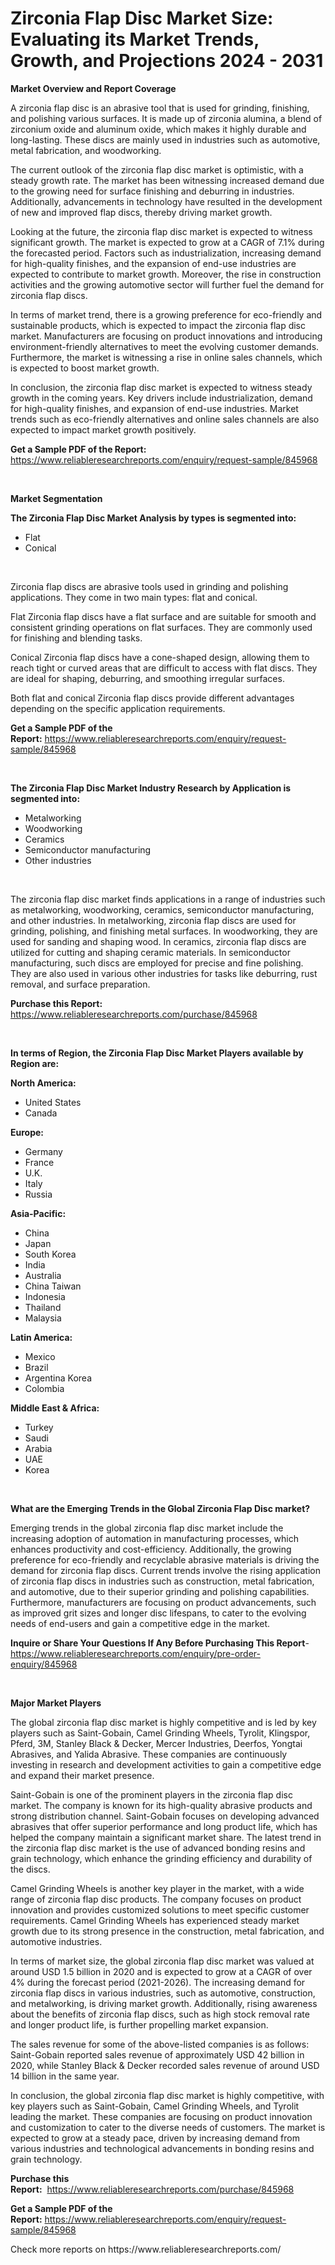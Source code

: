 <p><h1>Zirconia Flap Disc Market Size: Evaluating its Market Trends, Growth, and Projections 2024 - 2031</h1></p><p><strong>Market Overview and Report Coverage</strong></p>
<p><p>A zirconia flap disc is an abrasive tool that is used for grinding, finishing, and polishing various surfaces. It is made up of zirconia alumina, a blend of zirconium oxide and aluminum oxide, which makes it highly durable and long-lasting. These discs are mainly used in industries such as automotive, metal fabrication, and woodworking.</p><p>The current outlook of the zirconia flap disc market is optimistic, with a steady growth rate. The market has been witnessing increased demand due to the growing need for surface finishing and deburring in industries. Additionally, advancements in technology have resulted in the development of new and improved flap discs, thereby driving market growth.</p><p>Looking at the future, the zirconia flap disc market is expected to witness significant growth. The market is expected to grow at a CAGR of 7.1% during the forecasted period. Factors such as industrialization, increasing demand for high-quality finishes, and the expansion of end-use industries are expected to contribute to market growth. Moreover, the rise in construction activities and the growing automotive sector will further fuel the demand for zirconia flap discs.</p><p>In terms of market trend, there is a growing preference for eco-friendly and sustainable products, which is expected to impact the zirconia flap disc market. Manufacturers are focusing on product innovations and introducing environment-friendly alternatives to meet the evolving customer demands. Furthermore, the market is witnessing a rise in online sales channels, which is expected to boost market growth.</p><p>In conclusion, the zirconia flap disc market is expected to witness steady growth in the coming years. Key drivers include industrialization, demand for high-quality finishes, and expansion of end-use industries. Market trends such as eco-friendly alternatives and online sales channels are also expected to impact market growth positively.</p></p>
<p><strong>Get a Sample PDF of the Report:</strong> <a href="https://www.reliableresearchreports.com/enquiry/request-sample/845968">https://www.reliableresearchreports.com/enquiry/request-sample/845968</a></p>
<p>&nbsp;</p>
<p><strong>Market Segmentation</strong></p>
<p><strong>The Zirconia Flap Disc Market Analysis by types is segmented into:</strong></p>
<p><ul><li>Flat</li><li>Conical</li></ul></p>
<p>&nbsp;</p>
<p><p>Zirconia flap discs are abrasive tools used in grinding and polishing applications. They come in two main types: flat and conical. </p><p>Flat Zirconia flap discs have a flat surface and are suitable for smooth and consistent grinding operations on flat surfaces. They are commonly used for finishing and blending tasks.</p><p>Conical Zirconia flap discs have a cone-shaped design, allowing them to reach tight or curved areas that are difficult to access with flat discs. They are ideal for shaping, deburring, and smoothing irregular surfaces.</p><p>Both flat and conical Zirconia flap discs provide different advantages depending on the specific application requirements.</p></p>
<p><strong>Get a Sample PDF of the Report:</strong>&nbsp;<a href="https://www.reliableresearchreports.com/enquiry/request-sample/845968">https://www.reliableresearchreports.com/enquiry/request-sample/845968</a></p>
<p>&nbsp;</p>
<p><strong>The Zirconia Flap Disc Market Industry Research by Application is segmented into:</strong></p>
<p><ul><li>Metalworking</li><li>Woodworking</li><li>Ceramics</li><li>Semiconductor manufacturing</li><li>Other industries</li></ul></p>
<p>&nbsp;</p>
<p><p>The zirconia flap disc market finds applications in a range of industries such as metalworking, woodworking, ceramics, semiconductor manufacturing, and other industries. In metalworking, zirconia flap discs are used for grinding, polishing, and finishing metal surfaces. In woodworking, they are used for sanding and shaping wood. In ceramics, zirconia flap discs are utilized for cutting and shaping ceramic materials. In semiconductor manufacturing, such discs are employed for precise and fine polishing. They are also used in various other industries for tasks like deburring, rust removal, and surface preparation.</p></p>
<p><strong>Purchase this Report:</strong>&nbsp; <a href="https://www.reliableresearchreports.com/purchase/845968">https://www.reliableresearchreports.com/purchase/845968</a></p>
<p>&nbsp;</p>
<p><strong>In terms of Region, the Zirconia Flap Disc Market Players available by Region are:</strong></p>
<p>
    <p> <strong> North America: </strong>
        <ul>
            <li>United States</li>
            <li>Canada</li>
        </ul>
        </p> 
    <p> <strong> Europe: </strong>
        <ul>
            <li>Germany</li>
            <li>France</li>
            <li>U.K.</li>
            <li>Italy</li>
            <li>Russia</li>
        </ul>
        </p> 
    <p> <strong> Asia-Pacific: </strong>
        <ul>
            <li>China</li>
            <li>Japan</li>
            <li>South Korea</li>
            <li>India</li>
            <li>Australia</li>
            <li>China Taiwan</li>
            <li>Indonesia</li>
            <li>Thailand</li>
            <li>Malaysia</li>
        </ul>
        </p> 
    <p> <strong> Latin America: </strong>
        <ul>
            <li>Mexico</li>
            <li>Brazil</li>
            <li>Argentina Korea</li>
            <li>Colombia</li>
        </ul>
        </p> 
    <p> <strong> Middle East & Africa: </strong>
        <ul>
            <li>Turkey</li>
            <li>Saudi</li>
            <li>Arabia</li>
            <li>UAE</li>
            <li>Korea</li>
        </ul>
    </p>
    </p>
<p>&nbsp;</p>
<p><strong>What are the Emerging Trends in the Global Zirconia Flap Disc market?</strong></p>
<p><p>Emerging trends in the global zirconia flap disc market include the increasing adoption of automation in manufacturing processes, which enhances productivity and cost-efficiency. Additionally, the growing preference for eco-friendly and recyclable abrasive materials is driving the demand for zirconia flap discs. Current trends involve the rising application of zirconia flap discs in industries such as construction, metal fabrication, and automotive, due to their superior grinding and polishing capabilities. Furthermore, manufacturers are focusing on product advancements, such as improved grit sizes and longer disc lifespans, to cater to the evolving needs of end-users and gain a competitive edge in the market.</p></p>
<p><strong>Inquire or Share Your Questions If Any Before Purchasing This Report</strong>- <a href="https://www.reliableresearchreports.com/enquiry/pre-order-enquiry/845968">https://www.reliableresearchreports.com/enquiry/pre-order-enquiry/845968</a></p>
<p>&nbsp;</p>
<p><strong>Major Market Players</strong></p>
<p><p>The global zirconia flap disc market is highly competitive and is led by key players such as Saint-Gobain, Camel Grinding Wheels, Tyrolit, Klingspor, Pferd, 3M, Stanley Black & Decker, Mercer Industries, Deerfos, Yongtai Abrasives, and Yalida Abrasive. These companies are continuously investing in research and development activities to gain a competitive edge and expand their market presence.</p><p>Saint-Gobain is one of the prominent players in the zirconia flap disc market. The company is known for its high-quality abrasive products and strong distribution channel. Saint-Gobain focuses on developing advanced abrasives that offer superior performance and long product life, which has helped the company maintain a significant market share. The latest trend in the zirconia flap disc market is the use of advanced bonding resins and grain technology, which enhance the grinding efficiency and durability of the discs.</p><p>Camel Grinding Wheels is another key player in the market, with a wide range of zirconia flap disc products. The company focuses on product innovation and provides customized solutions to meet specific customer requirements. Camel Grinding Wheels has experienced steady market growth due to its strong presence in the construction, metal fabrication, and automotive industries.</p><p>In terms of market size, the global zirconia flap disc market was valued at around USD 1.5 billion in 2020 and is expected to grow at a CAGR of over 4% during the forecast period (2021-2026). The increasing demand for zirconia flap discs in various industries, such as automotive, construction, and metalworking, is driving market growth. Additionally, rising awareness about the benefits of zirconia flap discs, such as high stock removal rate and longer product life, is further propelling market expansion.</p><p>The sales revenue for some of the above-listed companies is as follows: Saint-Gobain reported sales revenue of approximately USD 42 billion in 2020, while Stanley Black & Decker recorded sales revenue of around USD 14 billion in the same year.</p><p>In conclusion, the global zirconia flap disc market is highly competitive, with key players such as Saint-Gobain, Camel Grinding Wheels, and Tyrolit leading the market. These companies are focusing on product innovation and customization to cater to the diverse needs of customers. The market is expected to grow at a steady pace, driven by increasing demand from various industries and technological advancements in bonding resins and grain technology.</p></p>
<p><strong>Purchase this Report:</strong>&nbsp;&nbsp;<a href="https://www.reliableresearchreports.com/purchase/845968">https://www.reliableresearchreports.com/purchase/845968</a></p>
<p></p>
<p><strong>Get a Sample PDF of the Report:</strong>&nbsp;<a href="https://www.reliableresearchreports.com/enquiry/request-sample/845968">https://www.reliableresearchreports.com/enquiry/request-sample/845968</a></p>
<p>Check more reports on https://www.reliableresearchreports.com/</p>